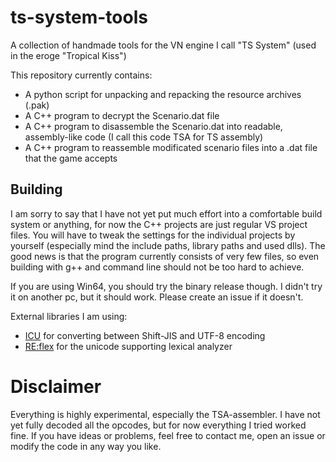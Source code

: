 # ts-system-tools
A collection of handmade tools for the VN engine I call "TS System" (used in the eroge "Tropical Kiss")

This repository currently contains:
* A python script for unpacking and repacking the resource archives (.pak)
* A C++ program to decrypt the Scenario.dat file
* A C++ program to disassemble the Scenario.dat into readable, assembly-like code (I call this code TSA for TS assembly)
* A C++ program to reassemble modificated scenario files into a .dat file that the game accepts

## Building
I am sorry to say that I have not yet put much effort into a comfortable build system or anything, for now the C++ projects are just regular VS project files. You will have to tweak the settings for the individual projects by yourself (especially mind the include paths, library paths and used dlls). The good news is that the program currently consists of very few files, so even building with g++ and command line should not be too hard to achieve.

If you are using Win64, you should try the binary release though. I didn't try it on another pc, but it should work. Please create an issue if it doesn't.

External libraries I am using:
* [ICU](https://github.com/unicode-org/icu) for converting between Shift-JIS and UTF-8 encoding
* [RE:flex](https://github.com/Genivia/RE-flex) for the unicode supporting lexical analyzer

# Disclaimer
Everything is highly experimental, especially the TSA-assembler. I have not yet fully decoded all the opcodes, but for now everything I tried worked fine. If you have ideas or problems, feel free to contact me, open an issue or modify the code in any way you like.
